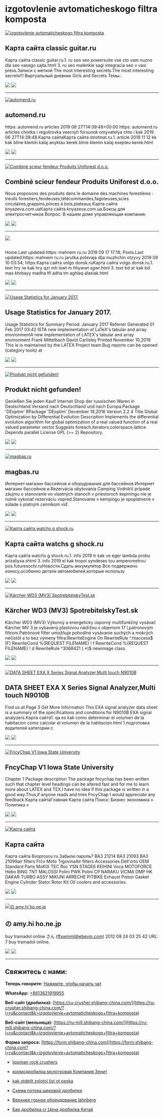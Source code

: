 # izgotovlenie avtomaticheskogo filtra komposta

<a href="https://swt.shibang-china.com/?l=ru&img&k=izgotovlenie+avtomaticheskogo+filtra+komposta" target="_blank">![izgotovlenie avtomaticheskogo filtra komposta](http://static.shibang-china.com/all-800x300/1286.jpg)</a>

## Карта сайта classic guitar.ru
Карта сайта classic guitar.ru.1. ru seo seo powersuite vse cto vam nuzno dla seo vasego sajta.html 3. ru seo malenkie sagi integracia seo v vasi press.Записи с меткой The most interesting secrets.The most interesting secrets!!! Виртуальный дневник Girls and Secrets Темы:.


<a href="https://whatsapp.shibangsoft.com/WhatsApp.php" target="_blank" title="WhatsApp">![](http://static.shibang-china.com/icon/whatsapp.png)</a> <a href="https://swt.shibang-china.com/?l=ru&icon&k=izgotovlenie+avtomaticheskogo+filtra+komposta" target="_blank">![](http://static.shibang-china.com/icon/chat-ru.png)</a>

---

<a href="https://swt.shibang-china.com/?l=ru&img&k=izgotovlenie+avtomaticheskogo+filtra+komposta" target="_blank">![automend.ru](http://static.shibang-china.com/all-800x300/559.jpg)</a>

## automend.ru
https: automend.ru articles 2019 06 27T14:39:48+00:00 https: automend.ru articles chistka i regulirovka veernyh forsunok omyvatelya chto i kak 2019 06 27T14:39:48.Карта сайтаКарта сайта strotmat.ru.1. article 2019 11 12 kk kak blme klemin kalaj anyktau kerek blme klemin kalaj esepteu kerek.html


<a href="https://whatsapp.shibangsoft.com/WhatsApp.php" target="_blank" title="WhatsApp">![](http://static.shibang-china.com/icon/whatsapp.png)</a> <a href="https://swt.shibang-china.com/?l=ru&icon&k=izgotovlenie+avtomaticheskogo+filtra+komposta" target="_blank">![](http://static.shibang-china.com/icon/chat-ru.png)</a>

---

<a href="https://swt.shibang-china.com/?l=ru&img&k=izgotovlenie+avtomaticheskogo+filtra+komposta" target="_blank">![Combiné scieur fendeur Produits Uniforest d.o.o.](http://static.shibang-china.com/all-800x300/383.jpg)</a>

## Combiné scieur fendeur Produits Uniforest d.o.o.
Nous proposons des produits dans le domaine des machines forestières : treuils forestiers,fendeuses,télécommandes,fagoteuses,scies circulaires,grappins,pinces à bois,plateaux.Карта сайта knyazeva.com.uaКарта сайта knyazeva.com.ua.Боксы для электросчетчиков Вопрос: В нашем доме управляющая компания.


<a href="https://whatsapp.shibangsoft.com/WhatsApp.php" target="_blank" title="WhatsApp">![](http://static.shibang-china.com/icon/whatsapp.png)</a> <a href="https://swt.shibang-china.com/?l=ru&icon&k=izgotovlenie+avtomaticheskogo+filtra+komposta" target="_blank">![](http://static.shibang-china.com/icon/chat-ru.png)</a>

---

<a href="https://swt.shibang-china.com/?l=ru&img&k=izgotovlenie+avtomaticheskogo+filtra+komposta" target="_blank">![](http://static.shibang-china.com/all-800x300/1197.jpg)</a>

## 
Home.Last updated.https: mahnem ru.ru 2019 09 17 17:18; Posts.Last updated.https: mahnem ru.ru jarutka polevaja dlja muzhchin otzyvy 2019 09 10 03:54; https.Карта сайта volgo donsk.ruКарта сайта volgo donsk.ru.1. text hry iw kak hry qzr mh lswt m hhywwt sgwr.html 3. text bd ar kak bd mas khrbayy madha tfl adha tm aghlaq alaslak.html


<a href="https://whatsapp.shibangsoft.com/WhatsApp.php" target="_blank" title="WhatsApp">![](http://static.shibang-china.com/icon/whatsapp.png)</a> <a href="https://swt.shibang-china.com/?l=ru&icon&k=izgotovlenie+avtomaticheskogo+filtra+komposta" target="_blank">![](http://static.shibang-china.com/icon/chat-ru.png)</a>

---

<a href="https://swt.shibang-china.com/?l=ru&img&k=izgotovlenie+avtomaticheskogo+filtra+komposta" target="_blank">![Usage Statistics for January 2017.](http://static.shibang-china.com/all-800x300/886.jpg)</a>

## Usage Statistics for January 2017.
Usage Statistics for Summary Period: January 2017 Referrer Generated 01 Feb 2017 03:42 ISTA new implementation of LaTeX's tabular and array environmentA new implementation of LATEX's tabular and array environment Frank Mittelbach David Carlisley Printed November 10,2019 This le is maintained by the LATEX Project team.Bug reports can be opened (category tools) at


<a href="https://whatsapp.shibangsoft.com/WhatsApp.php" target="_blank" title="WhatsApp">![](http://static.shibang-china.com/icon/whatsapp.png)</a> <a href="https://swt.shibang-china.com/?l=ru&icon&k=izgotovlenie+avtomaticheskogo+filtra+komposta" target="_blank">![](http://static.shibang-china.com/icon/chat-ru.png)</a>

---

<a href="https://swt.shibang-china.com/?l=ru&img&k=izgotovlenie+avtomaticheskogo+filtra+komposta" target="_blank">![Produkt nicht gefunden!](http://static.shibang-china.com/all-800x300/863.jpg)</a>

## Produkt nicht gefunden!
Genießen Sie jeden Kauf! Internet Shop der russischen Waren in Deutschland.Versand nach Deutschland und nach Europa.Package 'DEoptim' RPackage 'DEoptim' December 19,2016 Version 2.2 4 Title Global Optimization by Differential Evolution Description Implements the differential evolution algorithm for global optimization of a real valued function of a real valued parameter vector.Suggests foreach,iterators,colorspace,lattice Depends parallel License GPL (>= 2) Repository.


<a href="https://whatsapp.shibangsoft.com/WhatsApp.php" target="_blank" title="WhatsApp">![](http://static.shibang-china.com/icon/whatsapp.png)</a> <a href="https://swt.shibang-china.com/?l=ru&icon&k=izgotovlenie+avtomaticheskogo+filtra+komposta" target="_blank">![](http://static.shibang-china.com/icon/chat-ru.png)</a>

---

<a href="https://swt.shibang-china.com/?l=ru&img&k=izgotovlenie+avtomaticheskogo+filtra+komposta" target="_blank">![magbas.ru](http://static.shibang-china.com/all-800x300/531.jpg)</a>

## magbas.ru
Интернет магазин бассейнов и оборудования для бассейнов Интернет магазин бассейнов и.Rezervácia ubytovania Camping VodníkV prípade záujmu o stanovanie vo vlastných stanoch v priestoroch kepmingu nie je nutné vykonať rezerváciu vopred.Stanovanie v kempingu je spoplatnené v súlade s platným cenníkom viď.


<a href="https://whatsapp.shibangsoft.com/WhatsApp.php" target="_blank" title="WhatsApp">![](http://static.shibang-china.com/icon/whatsapp.png)</a> <a href="https://swt.shibang-china.com/?l=ru&icon&k=izgotovlenie+avtomaticheskogo+filtra+komposta" target="_blank">![](http://static.shibang-china.com/icon/chat-ru.png)</a>

---

<a href="https://swt.shibang-china.com/?l=ru&img&k=izgotovlenie+avtomaticheskogo+filtra+komposta" target="_blank">![Карта сайта watchs g shock.ru](http://static.shibang-china.com/all-800x300/1194.jpg)</a>

## Карта сайта watchs g shock.ru
Карта сайта watchs g shock.ru.1. info 2019 tr kak ve eger lambda probu arizaliysa.shtml 3. info 2019 el kak tropoi syndeses tou amperometrou pos.futuresochi.ruНовости.Сдать аккумулятор Все подвержено износу,особенно детали автомобилей,которые использу


<a href="https://whatsapp.shibangsoft.com/WhatsApp.php" target="_blank" title="WhatsApp">![](http://static.shibang-china.com/icon/whatsapp.png)</a> <a href="https://swt.shibang-china.com/?l=ru&icon&k=izgotovlenie+avtomaticheskogo+filtra+komposta" target="_blank">![](http://static.shibang-china.com/icon/chat-ru.png)</a>

---

<a href="https://swt.shibang-china.com/?l=ru&img&k=izgotovlenie+avtomaticheskogo+filtra+komposta" target="_blank">![Kärcher WD3 (MV3) SpotrebitelskyTest.sk](http://static.shibang-china.com/all-800x300/240.jpg)</a>

## Kärcher WD3 (MV3) SpotrebitelskyTest.sk
Kärcher WD3 (MV3) Výkonný a energeticky úsporný multifunkčný vysávač Kärcher MV 3 je vybavený plastovou nádržou s objemom 17 l,patronovým filtrom.Patrónové filter umožňuje pohodlné vysávanie suchých a mokrých nečistôt a to bez výmeny filtra.RewriteEngine On RewriteRule ^.htaccess$ [F] RewriteCond %{REQUEST FILENAME} ! f RewriteCond %{REQUEST FILENAME} ! d RewriteRule ^3068421 (.*)$ newimage class.


<a href="https://whatsapp.shibangsoft.com/WhatsApp.php" target="_blank" title="WhatsApp">![](http://static.shibang-china.com/icon/whatsapp.png)</a> <a href="https://swt.shibang-china.com/?l=ru&icon&k=izgotovlenie+avtomaticheskogo+filtra+komposta" target="_blank">![](http://static.shibang-china.com/icon/chat-ru.png)</a>

---

<a href="https://swt.shibang-china.com/?l=ru&img&k=izgotovlenie+avtomaticheskogo+filtra+komposta" target="_blank">![DATA SHEET EXA X Series Signal Analyzer,Multi touch N9010B](http://static.shibang-china.com/all-800x300/390.jpg)</a>

## DATA SHEET EXA X Series Signal Analyzer,Multi touch N9010B
Find us at Page 3 Get More Information This EXA signal analyzer data sheet is a summary of the specifications and conditions for N9010B EXA signal analyzers.Карта сайта1. qa es kak como determinar el volumen de la habitacion como calcular el volumen de la habitacion.html 1.подготовка водителей категории с


<a href="https://whatsapp.shibangsoft.com/WhatsApp.php" target="_blank" title="WhatsApp">![](http://static.shibang-china.com/icon/whatsapp.png)</a> <a href="https://swt.shibang-china.com/?l=ru&icon&k=izgotovlenie+avtomaticheskogo+filtra+komposta" target="_blank">![](http://static.shibang-china.com/icon/chat-ru.png)</a>

---

<a href="https://swt.shibang-china.com/?l=ru&img&k=izgotovlenie+avtomaticheskogo+filtra+komposta" target="_blank">![FncyChap V1 Iowa State University](http://static.shibang-china.com/all-800x300/11.jpg)</a>

## FncyChap V1 Iowa State University
Chapter 1 Package description The package fncychap has been written such that chapter level headings can be altered fast and for me to learn more about LATEX and TEX.I have no idea if this package is written in a good way.Thus,if anyone reads and tries FncyChap I would appreciate any feedback.Карта сайтаГлавная Карта сайта Поиск: Бизнес экономика » Политика »


<a href="https://whatsapp.shibangsoft.com/WhatsApp.php" target="_blank" title="WhatsApp">![](http://static.shibang-china.com/icon/whatsapp.png)</a> <a href="https://swt.shibang-china.com/?l=ru&icon&k=izgotovlenie+avtomaticheskogo+filtra+komposta" target="_blank">![](http://static.shibang-china.com/icon/chat-ru.png)</a>

---

<a href="https://swt.shibang-china.com/?l=ru&img&k=izgotovlenie+avtomaticheskogo+filtra+komposta" target="_blank">![Карта сайта](http://static.shibang-china.com/all-800x300/661.jpg)</a>

## Карта сайта
Карта сайта 8voprosov.ru.Забыли пароль? ВАЗ 21214 ВАЗ 21093 ВАЗ 21099air filters Frčo Moto TrgovinaAir filters Accessories Dell'orto OEM Standard Parts MoKIX TEC Roc YSN STAGE6 KEIHINI Voca MOTOFORCE Hebo BING TNT MALOSSI Polini PWK Polini CP NARAKU VICMA DMP HK DAKAR TURBO ASSY MIKUNI ARRECHE PITBIKE Exhaust Piston Gasket Engine Cylinder Stator Rotor Kit Oil coolers and accessories.


<a href="https://whatsapp.shibangsoft.com/WhatsApp.php" target="_blank" title="WhatsApp">![](http://static.shibang-china.com/icon/whatsapp.png)</a> <a href="https://swt.shibang-china.com/?l=ru&icon&k=izgotovlenie+avtomaticheskogo+filtra+komposta" target="_blank">![](http://static.shibang-china.com/icon/chat-ru.png)</a>

---

<a href="https://swt.shibang-china.com/?l=ru&img&k=izgotovlenie+avtomaticheskogo+filtra+komposta" target="_blank">![の amy.hi ho.ne.jp](http://static.shibang-china.com/all-800x300/1301.jpg)</a>

## の amy.hi ho.ne.jp
buy tramadol online さん (ffxwmml@ebevm.com) 2012 08 24 03 25 42 URL: 7 buy tramadol online.

<a href="https://whatsapp.shibangsoft.com/WhatsApp.php" target="_blank" title="WhatsApp">![](http://static.shibang-china.com/icon/whatsapp.png)</a> <a href="https://swt.shibang-china.com/?l=ru&icon&k=izgotovlenie+avtomaticheskogo+filtra+komposta" target="_blank">![](http://static.shibang-china.com/icon/chat-ru.png)</a>

---
## Свяжитесь с нами:

**Теперь говорите:** [Нажмите, чтобы начать чат](https://swt.shibang-china.com?l=ru&contact&k=izgotovlenie+avtomaticheskogo+filtra+komposta)

**WhatsApp:**  [+8613621919955](https://whatsapp.shibangsoft.com/WhatsApp.php)

**Веб-сайт (дробилка):** [https://ru-crusher.shibang-china.com/](https://ru-crusher.shibang-china.com/?l=ru&contact&k=izgotovlenie+avtomaticheskogo+filtra+komposta)

**Веб-сайт (мельница):** [https://ru-mill.shibang-china.com/](https://ru-mill.shibang-china.com/?l=ru&contact&k=izgotovlenie+avtomaticheskogo+filtra+komposta)

**Форма запроса:** [https://form.shibang-china.com](https://form.shibang-china.com?l=ru&contact&k=izgotovlenie+avtomaticheskogo+filtra+komposta)

* [lippman rock crushers](../16/lippman%20rock%20crushers.md)

* [кормодробилка молотковая Компания Зенит](../16/%D0%BA%D0%BE%D1%80%D0%BC%D0%BE%D0%B4%D1%80%D0%BE%D0%B1%D0%B8%D0%BB%D0%BA%D0%B0%20%D0%BC%D0%BE%D0%BB%D0%BE%D1%82%D0%BA%D0%BE%D0%B2%D0%B0%D1%8F%20%D0%9A%D0%BE%D0%BC%D0%BF%D0%B0%D0%BD%D0%B8%D1%8F%20%D0%97%D0%B5%D0%BD%D0%B8%D1%82.md)

* [kak otdelit zolotoj list ot peska](../18/kak%20otdelit%20zolotoj%20list%20ot%20peska.md)

* [Схема потока щековой дробилки](../19/%D0%A1%D1%85%D0%B5%D0%BC%D0%B0%20%D0%BF%D0%BE%D1%82%D0%BE%D0%BA%D0%B0%20%D1%89%D0%B5%D0%BA%D0%BE%D0%B2%D0%BE%D0%B9%20%D0%B4%D1%80%D0%BE%D0%B1%D0%B8%D0%BB%D0%BA%D0%B8.md)

* [Верхнее горное оборудование lahnberg](../18/%D0%92%D0%B5%D1%80%D1%85%D0%BD%D0%B5%D0%B5%20%D0%B3%D0%BE%D1%80%D0%BD%D0%BE%D0%B5%20%D0%BE%D0%B1%D0%BE%D1%80%D1%83%D0%B4%D0%BE%D0%B2%D0%B0%D0%BD%D0%B8%D0%B5%20lahnberg.md)

* [Бар дробилка cr Цена дробилка Китай](../16/%D0%91%D0%B0%D1%80%20%D0%B4%D1%80%D0%BE%D0%B1%D0%B8%D0%BB%D0%BA%D0%B0%20cr%20%D0%A6%D0%B5%D0%BD%D0%B0%20%D0%B4%D1%80%D0%BE%D0%B1%D0%B8%D0%BB%D0%BA%D0%B0%20%D0%9A%D0%B8%D1%82%D0%B0%D0%B9.md)